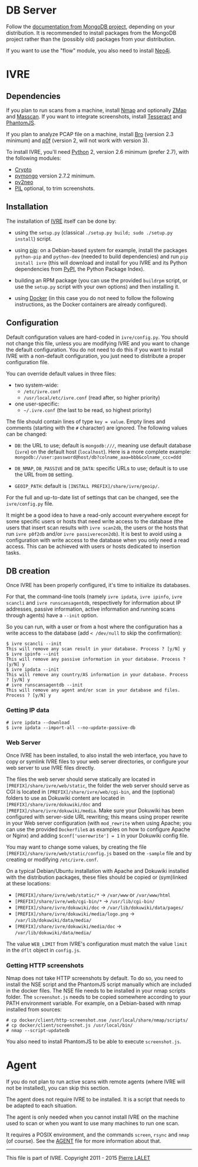 # DB Server #

Follow the [documentation from MongoDB
project](http://docs.mongodb.org/manual/installation/), depending on
your distribution. It is recommended to install packages from the
MongoDB project rather than the (possibly old) packages from your
distribution.

If you want to use the "flow" module, you also need to install
[Neo4j](http://neo4j.com/).

# IVRE #

## Dependencies ##

If you plan to run scans from a machine, install
[Nmap](http://nmap.org/) and optionally [ZMap](https://zmap.io/) and
[Masscan](https://github.com/robertdavidgraham/masscan). If you want
to integrate screenshots, install
[Tesseract](https://github.com/tesseract-ocr/tesseract) and
[PhantomJS](http://phantomjs.org/).

If you plan to analyze PCAP file on a machine, install
[Bro](http://www.bro.org/) (version 2.3 minimum) and
[p0f](http://lcamtuf.coredump.cx/p0f/) (version 2, will not work with
version 3).

To install IVRE, you'll need [Python](http://www.python.org/) 2,
version 2.6 minimum (prefer 2.7), with the following modules:

  * [Crypto](http://www.pycrypto.org/)
  * [pymongo](http://api.mongodb.org/python/) version 2.7.2 minimum.
  * [py2neo](http://py2neo.org/v3/)
  * [PIL](http://www.pythonware.com/products/pil/) optional, to trim
    screenshots.

## Installation ##

The installation of [IVRE](README.md) itself can be done by:

  * using the `setup.py` (classical `./setup.py build; sudo ./setup.py
    install`) script.

  * using [pip](https://pypi.python.org/pypi/pip): on a Debian-based
    system for example, install the packages `python-pip` and
    `python-dev` (needed to build dependencies) and run `pip install
    ivre` (this will download and install for you IVRE and its Python
    dependencies from [PyPI](https://pypi.python.org), the Python
    Package Index).

  * building an RPM package (you can use the provided `buildrpm`
    script, or use the `setup.py` script with your own options) and
    then installing it.

  * using [Docker](DOCKER.md) (in this case you do not need to follow
    the following instructions, as the Docker containers are already
    configured).

## Configuration ##

Default configuration values are hard-coded in `ivre/config.py`. You
should not change this file, unless you are modifying IVRE and you
want to change the default configuration. You do not need
to do this if you want to install IVRE with a non-default
configuration, you just need to distribute a proper configuration
file.

You can override default values in three files:
  - two system-wide:
    - `/etc/ivre.conf`
    - `/usr/local/etc/ivre.conf` (read after, so higher priority)
  - one user-specific:
    - `~/.ivre.conf` (the last to be read, so highest priority)

The file should contain lines of type `key = value`. Empty lines and
comments (starting with the `#` character) are ignored. The following
values can be changed:

  - `DB`: the URL to use; default is `mongodb:///`, meaning use
    default database (`ivre`) on the default host (`localhost`). Here
    is a more complete example:
	`mongodb://user:password@host/db?colname_aaa=bbb&colname_ccc=ddd`

  - `DB_NMAP`, `DB_PASSIVE` and `DB_DATA`: specific URLs to use;
    default is to use the URL from `DB` setting.

  - `GEOIP_PATH`: default is `[INSTALL PREFIX]/share/ivre/geoip/`.

For the full and up-to-date list of settings that can be changed, see
the `ivre/config.py` file.

It might be a good idea to have a read-only account everywhere except
for some specific users or hosts that need write access to the
database (the users that insert scan results with `ivre scan2db`, the
users or the hosts that run `ivre p0f2db` and/or `ivre
passiverecon2db`). It is best to avoid using a configuration with
write access to the database when you only need a read access. This
can be achieved with users or hosts dedicated to insertion tasks.

## DB creation ##

Once IVRE has been properly configured, it's time to initialize its
databases.

For that, the command-line tools (namely `ivre ipdata`, `ivre ipinfo`,
`ivre scancli` and `ivre runscansagentdb`, respectively for
information about IP addresses, passive information, active
information and running scans through agents) have a `--init` option.

So you can run, with a user or from a host where the configuration has
a write access to the database (add `< /dev/null` to skip the
confirmation):

    $ ivre scancli --init
    This will remove any scan result in your database. Process ? [y/N] y
    $ ivre ipinfo --init
    This will remove any passive information in your database. Process ? [y/N] y
    $ ivre ipdata --init
    This will remove any country/AS information in your database. Process ? [y/N] y
    # ivre runscansagentdb --init
    This will remove any agent and/or scan in your database and files. Process ? [y/N] y

### Getting IP data ###

    # ivre ipdata --download
    $ ivre ipdata --import-all --no-update-passive-db

### Web Server ###

Once IVRE has been installed, to also install the web interface, you
have to copy or symlink IVRE files to your web server directories, or
configure your web server to use IVRE files directly.

The files the web server should serve statically are located in
`[PREFIX]/share/ivre/web/static`, the folder the web server should
serve as CGI is located in `[PREFIX]/share/ivre/web/cgi-bin`, and the
(optional) folders to use as Dokuwiki content are located in
`[PREFIX]/share/ivre/dokuwiki/doc` and
`[PREFIX]/share/ivre/dokuwiki/media`. Make sure your Dokuwiki has been
configured with server-side URL rewriting; this means using proper
rewrite in your Web server configuration (with `mod_rewrite` when
using Apache; you can use the provided `Dockerfile`s as examples on
how to configure Apache or Nginx) and adding `$conf['userewrite'] = 1`
in your Dokuwiki config file.

You may want to change some values, by creating the file
`[PREFIX]/share/ivre/web/static/config.js` based on the `-sample`
file and by creating or modifying `/etc/ivre.conf`.

On a typical Debian/Ubuntu installation with Apache and Dokuwiki
installed with the distribution packages, these files should be copied
or (sym)linked at these locations:

 - `[PREFIX]/share/ivre/web/static/*` -> `/var/www` or `/var/www/html`
 - `[PREFIX]/share/ivre/web/cgi-bin/*` -> `/usr/lib/cgi-bin/`
 - `[PREFIX]/share/ivre/dokuwiki/doc`
     -> `/var/lib/dokuwiki/data/pages/`
 - `[PREFIX]/share/ivre/dokuwiki/media/logo.png`
     -> `/var/lib/dokuwiki/data/media/`
 - `[PREFIX]/share/ivre/dokuwiki/media/doc`
     -> `/var/lib/dokuwiki/data/media/`

The value `WEB_LIMIT` from IVRE's configuration must match the value
`limit` in the `dflt` object in `config.js`.

### Getting HTTP screenshots ###

Nmap does not take HTTP screenshots by default. To do so, you need to
install the NSE script and the PhantomJS script manually which are
included in the docker files. The NSE file needs to be installed in
your nmap scripts folder. The `screenshot.js` needs to be copied
somewhere according to your PATH environment variable. For example, on
a Debian-based with nmap installed from sources:

    # cp docker/client/http-screenshot.nse /usr/local/share/nmap/scripts/
    # cp docker/client/screenshot.js /usr/local/bin/
    # nmap --script-updatedb

You also need to install PhantomJS to be able to execute `screenshot.js`.

# Agent #

If you do not plan to run active scans with remote agents (where IVRE
will not be installed), you can skip this section.

The agent does not require IVRE to be installed. It is a script that
needs to be adapted to each situation.

The agent is only needed when you cannot install IVRE on the machine
used to scan or when you want to use many machines to run one scan.

It requires a POSIX environment, and the commands `screen`, `rsync`
and `nmap` (of course). See the [AGENT](AGENT.md) file for more
information about that.


---

This file is part of IVRE. Copyright 2011 - 2015
[Pierre LALET](mailto:pierre.lalet@cea.fr)
